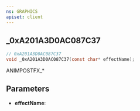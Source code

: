 ```yaml
---
ns: GRAPHICS
apiset: client
---
```

## _0xA201A3D0AC087C37

```c
// 0xA201A3D0AC087C37
void _0xA201A3D0AC087C37(const char* effectName);
```

ANIMPOSTFX_*

## Parameters
* **effectName**: